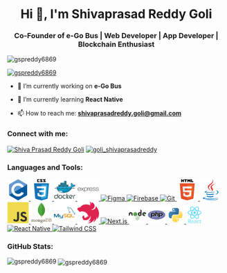 <h1 align="center">Hi 👋, I'm Shivaprasad Reddy Goli</h1>
<h3 align="center">Co-Founder of e-Go Bus | Web Developer |  App Developer | Blockchain Enthusiast</h3>

<p align="left"> <img src="https://komarev.com/ghpvc/?username=gspreddy6869&label=Profile%20views&color=0e75b6&style=flat" alt="gspreddy6869" /> </p>

<p align="left"> <a href="https://github.com/ryo-ma/github-profile-trophy"><img src="https://github-profile-trophy.vercel.app/?username=gspreddy6869&theme=dracula&no-frame=true&margin-w=15" alt="gspreddy6869" /></a> </p>

- 🔭 I’m currently working on **e-Go Bus**

- 🌱 I’m currently learning **React Native**

- 📫 How to reach me: **shivaprasadreddy.goli@gmail.com**

<h3 align="left">Connect with me:</h3>
<p align="left">
<a href="https://linkedin.com/in/shiva-prasad-reddy-goli" target="_blank"><img align="center" src="https://raw.githubusercontent.com/rahuldkjain/github-profile-readme-generator/master/src/images/icons/Social/linked-in-alt.svg" alt="Shiva Prasad Reddy Goli" height="30" width="40" /></a>
<a href="https://instagram.com/goli_shivaprasadreddy" target="_blank"><img align="center" src="https://raw.githubusercontent.com/rahuldkjain/github-profile-readme-generator/master/src/images/icons/Social/instagram.svg" alt="goli_shivaprasadreddy" height="30" width="40" /></a>
</p>

<h3 align="left">Languages and Tools:</h3>
<p align="left">
  <a href="https://www.cprogramming.com/" target="_blank" rel="noreferrer"> <img src="https://raw.githubusercontent.com/devicons/devicon/master/icons/c/c-original.svg" alt="C" width="50" height="50" /> </a>
  <a href="https://www.w3schools.com/css/" target="_blank" rel="noreferrer"> <img src="https://raw.githubusercontent.com/devicons/devicon/master/icons/css3/css3-original-wordmark.svg" alt="CSS3" width="50" height="50" /> </a>
  <a href="https://www.docker.com/" target="_blank" rel="noreferrer"> <img src="https://raw.githubusercontent.com/devicons/devicon/master/icons/docker/docker-original-wordmark.svg" alt="Docker" width="50" height="50" /> </a>
  <a href="https://expressjs.com" target="_blank" rel="noreferrer"> <img src="https://raw.githubusercontent.com/devicons/devicon/master/icons/express/express-original-wordmark.svg" alt="Express.js" width="50" height="50" /> </a>
  <a href="https://www.figma.com/" target="_blank" rel="noreferrer"> <img src="https://www.vectorlogo.zone/logos/figma/figma-icon.svg" alt="Figma" width="50" height="50" /> </a>
  <a href="https://firebase.google.com/" target="_blank" rel="noreferrer"> <img src="https://www.vectorlogo.zone/logos/firebase/firebase-icon.svg" alt="Firebase" width="50" height="50" /> </a>
  <a href="https://git-scm.com/" target="_blank" rel="noreferrer"> <img src="https://www.vectorlogo.zone/logos/git-scm/git-scm-icon.svg" alt="Git" width="50" height="50" /> </a>
  <a href="https://www.w3.org/html/" target="_blank" rel="noreferrer"> <img src="https://raw.githubusercontent.com/devicons/devicon/master/icons/html5/html5-original-wordmark.svg" alt="HTML5" width="50" height="50" /> </a>
  <a href="https://www.java.com" target="_blank" rel="noreferrer"> <img src="https://raw.githubusercontent.com/devicons/devicon/master/icons/java/java-original.svg" alt="Java" width="50" height="50" /> </a>
  <a href="https://developer.mozilla.org/en-US/docs/Web/JavaScript" target="_blank" rel="noreferrer"> <img src="https://raw.githubusercontent.com/devicons/devicon/master/icons/javascript/javascript-original.svg" alt="JavaScript" width="50" height="50" /> </a>
  <a href="https://www.mongodb.com/" target="_blank" rel="noreferrer"> <img src="https://raw.githubusercontent.com/devicons/devicon/master/icons/mongodb/mongodb-original-wordmark.svg" alt="MongoDB" width="50" height="50" /> </a>
  <a href="https://www.mysql.com/" target="_blank" rel="noreferrer"> <img src="https://raw.githubusercontent.com/devicons/devicon/master/icons/mysql/mysql-original-wordmark.svg" alt="MySQL" width="50" height="50" /> </a>
  <a href="https://nestjs.com/" target="_blank" rel="noreferrer"> <img src="https://raw.githubusercontent.com/devicons/devicon/master/icons/nestjs/nestjs-plain.svg" alt="NestJS" width="50" height="50" /> </a>
  <a href="https://nextjs.org/" target="_blank" rel="noreferrer"> <img src="https://cdn.worldvectorlogo.com/logos/nextjs-2.svg" alt="Next.js" width="50" height="50" /> </a>
  <a href="https://nodejs.org" target="_blank" rel="noreferrer"> <img src="https://raw.githubusercontent.com/devicons/devicon/master/icons/nodejs/nodejs-original-wordmark.svg" alt="Node.js" width="40" height="40" /> </a>
  <a href="https://www.php.net" target="_blank" rel="noreferrer"> <img src="https://raw.githubusercontent.com/devicons/devicon/master/icons/php/php-original.svg" alt="PHP" width="40" height="40" /> </a>
  <a href="https://www.python.org" target="_blank" rel="noreferrer"> <img src="https://raw.githubusercontent.com/devicons/devicon/master/icons/python/python-original.svg" alt="Python" width="40" height="40" /> </a>
  <a href="https://reactjs.org/" target="_blank" rel="noreferrer"> <img src="https://raw.githubusercontent.com/devicons/devicon/master/icons/react/react-original-wordmark.svg" alt="React" width="40" height="40" /> </a>
  <a href="https://reactnative.dev/" target="_blank" rel="noreferrer"> <img src="https://reactnative.dev/img/header_logo.svg" alt="React Native" width="40" height="40" /> </a>
  <a href="https://tailwindcss.com/" target="_blank" rel="noreferrer"> <img src="https://www.vectorlogo.zone/logos/tailwindcss/tailwindcss-icon.svg" alt="Tailwind CSS" width="40" height="40" /> </a>
</p>

<h3 align="left">GitHub Stats:</h3>
<p><img align="left" src="https://github-readme-stats.vercel.app/api/top-langs?username=gspreddy6869&show_icons=true&locale=en&layout=compact&theme=radical" alt="gspreddy6869" /></p>
<p>&nbsp;<img align="center" src="https://github-readme-stats.vercel.app/api?username=gspreddy6869&show_icons=true&locale=en&theme=radical" alt="gspreddy6869" /></p>
